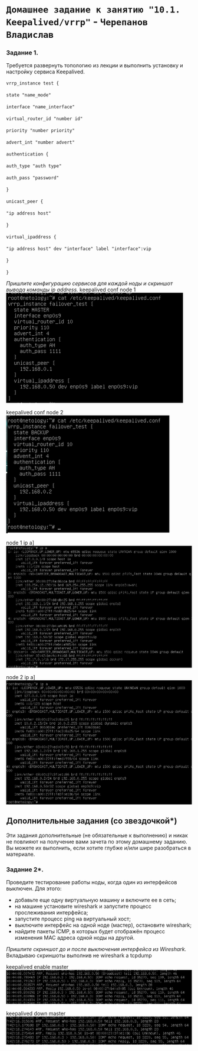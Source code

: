 # `Домашнее задание к занятию "10.1. Keepalived/vrrp"` - `Черепанов Владислав`

### Задание 1. 

Требуется развернуть топологию из лекции и выполнить установку и настройку сервиса Keepalived. 

```
vrrp_instance test {

state "name_mode"

interface "name_interface"

virtual_router_id "number id"

priority "number priority"

advert_int "number advert"

authentication {

auth_type "auth type"

auth_pass "password"

}

unicast_peer {

"ip address host"

}

virtual_ipaddress {

"ip address host" dev "interface" label "interface":vip

}

}

```

*Пришлите  конфигурацию сервисов для каждой ноды и скриншот вывода команды  ip address.*
keepalived conf node 1
![Скриншот-1 keepalived conf node 1](https://github.com/plusvaldis/10-01-hw/blob/main/img/img0.png)

keepalived conf node 2
![Скриншот-2 keepalived conf node 2](https://github.com/plusvaldis/10-01-hw/blob/main/img/2.png)

node 1 ip a]
![Скриншот-3 node 1 ip a](https://github.com/plusvaldis/10-01-hw/blob/main/img/3.png)

node 2 ip a]
![Скриншот-4 node 2 ip a](https://github.com/plusvaldis/10-01-hw/blob/main/img/4.png)

## Дополнительные задания (со звездочкой*)

Эти задания дополнительные (не обязательные к выполнению) и никак не повлияют на получение вами зачета по этому домашнему заданию. Вы можете их выполнить, если хотите глубже и/или шире разобраться в материале.
 
### Задание 2*.

Проведите тестирование работы ноды, когда один из интерфейсов выключен. Для этого:
- добавьте еще одну виртуальную машину и включите ее в сеть;
- на машине установите wireshark и запустите процесс прослеживания интерфейса;
- запустите процесс ping на виртуальный хост;
- выключите интерфейс на одной ноде (мастер), остановите wireshark;
- найдите пакеты ICMP, в которых будет отображён процесс изменения MAC адреса одной ноды на другой. 

 *Пришлите скриншот до и после выключения интерфейса из Wireshark.*
 Вкладываю скриншоты выполнив не wireshark а tcpdump
 
 keepalived enable master  
![Скриншот-1 keepalived enable master](https://github.com/plusvaldis/10-01-hw/blob/main/img/5.png)

keepalived down master  
![Скриншот-2 keepalived down master](https://github.com/plusvaldis/10-01-hw/blob/main/img/6.png)
 
